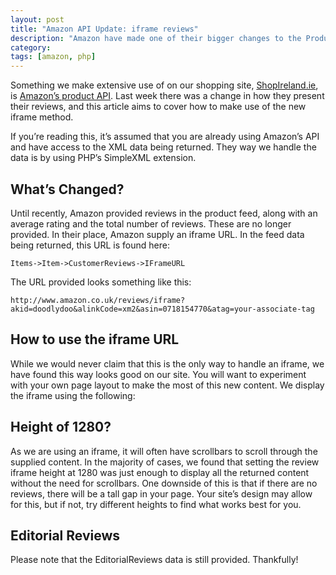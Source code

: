 ```yaml
---
layout: post
title: "Amazon API Update: iframe reviews"
description: "Amazon have made one of their bigger changes to the Product API. Time to adjust your pages to display an iFrame version of the reviews. In this post, I show you how to integrate it with your site."
category: 
tags: [amazon, php]
---
```

Something we make extensive use of on our shopping site, [ShopIreland.ie][1], is [Amazon’s product API][2]. Last week there was a change in how they present their reviews, and this article aims to cover how to make use of the new iframe method.

If you’re reading this, it’s assumed that you are already using Amazon’s API and have access to the XML data being returned. They way we handle the data is by using PHP’s SimpleXML extension.

## What’s Changed?

Until recently, Amazon provided reviews in the product feed, along with an average rating and the total number of reviews. These are no longer provided. In their place, Amazon supply an iframe URL. In the feed data being returned, this URL is found here:

    Items->Item->CustomerReviews->IFrameURL

The URL provided looks something like this:

    http://www.amazon.co.uk/reviews/iframe?akid=doodlydoo&alinkCode=xm2&asin=0718154770&atag=your-associate-tag
    

## How to use the iframe URL

While we would never claim that this is the only way to handle an iframe, we have found this way looks good on our site. You will want to experiment with your own page layout to make the most of this new content. We display the iframe using the following:

## Height of 1280?

As we are using an iframe, it will often have scrollbars to scroll through the supplied content. In the majority of cases, we found that setting the review iframe height at 1280 was just enough to display all the returned content without the need for scrollbars. One downside of this is that if there are no reviews, there will be a tall gap in your page. Your site’s design may allow for this, but if not, try different heights to find what works best for you.

## Editorial Reviews

Please note that the EditorialReviews data is still provided. Thankfully!

 [1]: http://www.shopireland.ie
 [2]: https://affiliate-program.amazon.co.uk/gp/advertising/api/detail/main.html